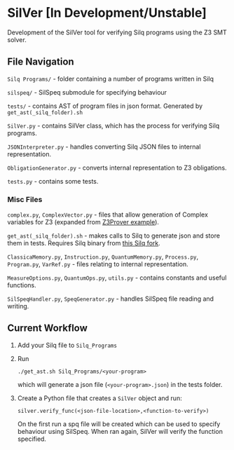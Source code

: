 # SilVer [In Development/Unstable]

Development of the SilVer tool for verifying Silq programs using the Z3 SMT solver.

## File Navigation

`Silq Programs/` - folder containing a number of programs written in Silq

`silspeq/` - SilSpeq submodule for specifying behaviour

`tests/` - contains AST of program files in json format. Generated by `get_ast(_silq_folder).sh`

`SilVer.py` - contains SilVer class, which has the process for verifying Silq programs.

`JSONInterpreter.py` - handles converting Silq JSON files to internal representation.

`ObligationGenerator.py` - converts internal representation to Z3 obligations.

`tests.py` - contains some tests.

### Misc Files

`complex.py`, `ComplexVector.py` - files that allow generation of Complex variables for Z3 (expanded from [Z3Prover example](https://github.com/Z3Prover/z3/tree/master/examples/python/complex)).


`get_ast(_silq_folder).sh` - makes calls to Silq to generate json and store them in tests. Requires Silq binary from [this Silq fork](https://github.com/marco-lewis/silq/tree/ast-file).

`ClassicaMemory.py`, `Instruction.py`, `QuantumMemory.py`, `Process.py`, `Program.py`, `VarRef.py` - files relating to internal representation.

`MeasureOptions.py`, `QuantumOps.py`, `utils.py` - contains constants and useful functions.

`SilSpeqHandler.py`, `SpeqGenerator.py` - handles SilSpeq file reading and writing.

## Current Workflow

1. Add your Silq file to `Silq_Programs`
2. Run 

    `./get_ast.sh Silq_Programs/<your-program>`

    which will generate a json file (`<your-program>.json`) in the tests folder.

3. Create a Python file that creates a `SilVer` object and run:

    `silver.verify_func(<json-file-location>,<function-to-verify>)`
    
    On the first run a spq file will be created which can be used to specify behaviour using SilSpeq. When ran again, SilVer will verify the function specified.